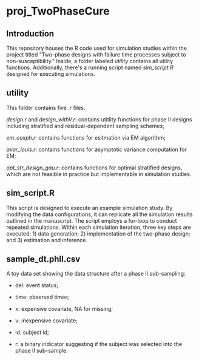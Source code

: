 # proj_TwoPhaseCure

## Introduction

This repository houses the R code used for simulation studies within the project titled "Two-phase designs with failure time processes subject to non-susceptibility." Inside, a folder labeled *utility* contains all utility functions. Additionally, there's a running script named *sim_script.R* designed for executing simulations.

## utility

This folder contains five *.r* files. 

*design.r* and *design_withV.r*: contains utitlity functions for phase II designs including stratified and residual-dependent sampling schemes;

*em_coxph.r*: contains functions for esitmation via EM algorithm;

*avar_louis.r*: contains functions for asymptotic variance computation for EM;

*opt_str_design_gau.r*: contains functions for optimal stratified designs, which are not feasible in practice but implementable in simulation studies. 


## sim_script.R

This script is designed to execute an example simulation study. By modifying the data configurations, it can replicate all the simulation results outlined in the manuscript. The script employs a for-loop to conduct repeated simulations. Within each simulation iteration, three key steps are executed: 1) data generation; 2) implementation of the two-phase design; and 3) estimation and inference.

## sample_dt.phII.csv

A toy data set showing the data structure after a phase II sub-sampling: 

- del: event status;

- time: observed times;

- x: expensive covariate, NA for missing;

- v: inexpensive covariate; 

- id: subject id;

- r: a binary indicator suggesting if the subject was selected into the phase II sub-sample. 
